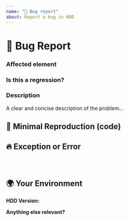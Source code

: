 ```yaml
---
name: "🐞 Bug report"
about: Report a bug in HDD
---
```


# 🐞 Bug Report

### Affected element
<!-- What element is HDD has an issue? -->


### Is this a regression?
<!-- Did this behavior use to work in the previous version of HDD? -->


### Description
<!-- ✍️--> A clear and concise description of the problem...

## 🔬 Minimal Reproduction (code)


## 🔥 Exception or Error
<pre><code>
<!-- If the issue is accompanied by an exception or an error, please share it below: -->
</code></pre>


## 🌍  Your Environment

**HDD Version:**

**Anything else relevant?**
<!-- ✍️Is this a browser specific issue? If so, please specify the browser and version. -->
